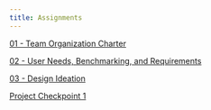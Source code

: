```yaml
---
title: Assignments
---
```

[01 - Team Organization Charter](/Team%20Organization/Team%20Organization.md)

[02 - User Needs, Benchmarking, and Requirements](/User%20Needs,%20Benchmarking,%20and%20Requirements/NeedsBenchmarkingRequirements.md)

[03 - Design Ideation](/Design%20Ideation/DesignIdeation.md)

[Project Checkpoint 1](/https://github.com/EGR-314-Team-307/EGR-314-Team-307/blob/main/Report%20Test.md)
